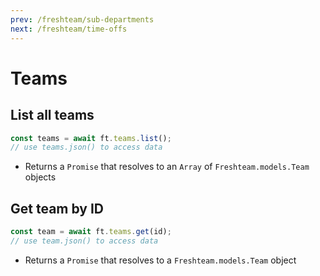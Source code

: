 ```yaml
---
prev: /freshteam/sub-departments
next: /freshteam/time-offs
---
```


# Teams

## List all teams

```js
const teams = await ft.teams.list();
// use teams.json() to access data
```

- Returns a `Promise` that resolves to an `Array` of `Freshteam.models.Team` objects

## Get team by ID

```js
const team = await ft.teams.get(id);
// use team.json() to access data
```

- Returns a `Promise` that resolves to a `Freshteam.models.Team` object
